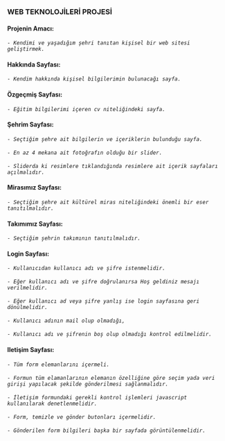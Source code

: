 ### WEB TEKNOLOJİLERİ PROJESİ
#### Projenin Amacı:
*` - Kendimi ve yaşadığım şehri tanıtan kişisel bir web sitesi geliştirmek. `*
#### Hakkında Sayfası:
*` - Kendim hakkında kişisel bilgilerimin bulunacağı sayfa. `*
#### Özgeçmiş Sayfası:
*` - Eğitim bilgilerimi içeren cv niteliğindeki sayfa. `*
#### Şehrim Sayfası:
*` - Seçtiğim şehre ait bilgilerin ve içeriklerin bulunduğu sayfa. `* <br /> <br />
*` - En az 4 mekana ait fotoğrafın olduğu bir slider. `* <br /> <br />
*` - Sliderda ki resimlere tıklandığında resimlere ait içerik sayfaları açılmalıdır. `*
#### Mirasımız Sayfası:
*` - Seçtiğim şehre ait kültürel miras niteliğindeki önemli bir eser tanıtılmalıdır. `*
#### Takımımız Sayfası:
*` - Seçtiğim şehrin takımının tanıtılmalıdır. `*
#### Login Sayfası:
*` - Kullanıcıdan kullanıcı adı ve şifre istenmelidir. `* <br /> <br />
*` - Eğer kullanıcı adı ve şifre doğrulanırsa Hoş geldiniz mesajı verilmelidir. `* <br /> <br />
*` - Eğer kullanıcı ad veya şifre yanlış ise login sayfasına geri dönülmelidir. `* <br /> <br />
*` - Kullanıcı adının mail olup olmadığı, `* <br /> <br />
*` - Kullanıcı adı ve şifrenin boş olup olmadığı kontrol edilmelidir. `*
#### Iletişim Sayfası:
*` - Tüm form elemanlarını içermeli. `* <br /> <br />
*` - Formun tüm elamanlarının elemanın özelliğine göre seçim yada veri girişi yapılacak şekilde gönderilmesi sağlanmalıdır. `* <br /> <br />
*` - İletişim formundaki gerekli kontrol işlemleri javascript kullanılarak denetlenmelidir. `* <br /> <br />
*` - Form, temizle ve gönder butonları içermelidir. `* <br /> <br />
*` - Gönderilen form bilgileri başka bir sayfada görüntülenmelidir. `*
